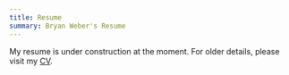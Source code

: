 ```yaml
---
title: Resume
summary: Bryan Weber's Resume
---
```


My resume is under construction at the moment. For older details, please visit my [CV]({filename}/pages/cv.md).
